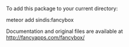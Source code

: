 To add this package to your current directory:

meteor add sindis:fancybox

Documentation and original files are available at http://fancyapps.com/fancybox/